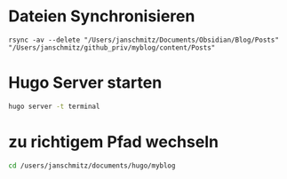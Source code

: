 # Dateien Synchronisieren

```code
rsync -av --delete "/Users/janschmitz/Documents/Obsidian/Blog/Posts" "/Users/janschmitz/github_priv/myblog/content/Posts"
```

# Hugo Server starten
```bash
hugo server -t terminal
```

# zu richtigem Pfad wechseln
```bash
cd /users/janschmitz/documents/hugo/myblog
```

[^1]: 
